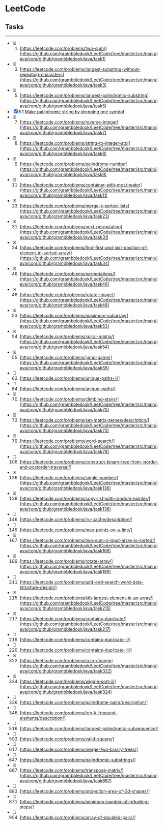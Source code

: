 # LeetCode

## Tasks
----
- [x] 1. [https://leetcode.com/problems/two-sum/](https://github.com/grambbledook/LeetCode/tree/master/src/main/java/com/github/grambbledook/java/task1)
- [x] 3. [https://leetcode.com/problems/longest-substring-without-repeating-characters](https://github.com/grambbledook/LeetCode/tree/master/src/main/java/com/github/grambbledook/java/task3)
- [x] 5. [https://leetcode.com/problems/longest-palindromic-substring](https://github.com/grambbledook/LeetCode/tree/master/src/main/java/com/github/grambbledook/java/task5)
- [x] 5.1 [Make palindromic string by dropping one symbol](https://github.com/grambbledook/LeetCode/tree/master/src/main/java/com/github/grambbledook/java/task5)
- [x] 7. [https://leetcode.com/problems/reverse-integer](https://github.com/grambbledook/LeetCode/tree/master/src/main/java/com/github/grambbledook/java/task7)
- [x] 8. [https://leetcode.com/problems/string-to-integer-atoi](https://github.com/grambbledook/LeetCode/tree/master/src/main/java/com/github/grambbledook/java/task8)
- [x] 9. [https://leetcode.com/problems/palindrome-number](https://github.com/grambbledook/LeetCode/tree/master/src/main/java/com/github/grambbledook/java/task9)
- [x] 11. [https://leetcode.com/problems/container-with-most-water](https://github.com/grambbledook/LeetCode/tree/master/src/main/java/com/github/grambbledook/java/task11)
- [x] 23. [https://leetcode.com/problems/merge-k-sorted-lists](https://github.com/grambbledook/LeetCode/tree/master/src/main/java/com/github/grambbledook/java/task23)
- [x] 31. [https://leetcode.com/problems/next-permutation](https://github.com/grambbledook/LeetCode/tree/master/src/main/java/com/github/grambbledook/java/task31)
- [x] 34. [https://leetcode.com/problems/find-first-and-last-position-of-element-in-sorted-array/](https://github.com/grambbledook/LeetCode/tree/master/src/main/java/com/github/grambbledook/java/task34)
- [x] 46. [https://leetcode.com/problems/permutations/](https://github.com/grambbledook/LeetCode/tree/master/src/main/java/com/github/grambbledook/java/task46)
- [x] 48. [https://leetcode.com/problems/rotate-image/](https://github.com/grambbledook/LeetCode/tree/master/src/main/java/com/github/grambbledook/java/task48)
- [x] 53. [https://leetcode.com/problems/maximum-subarray/](https://github.com/grambbledook/LeetCode/tree/master/src/main/java/com/github/grambbledook/java/task53)
- [x] 54. [https://leetcode.com/problems/spiral-matrix/](https://github.com/grambbledook/LeetCode/tree/master/src/main/java/com/github/grambbledook/java/task54)
- [x] 55. [https://leetcode.com/problems/jump-game/](https://github.com/grambbledook/LeetCode/tree/master/src/main/java/com/github/grambbledook/java/task55)
- [ ] 63. [https://leetcode.com/problems/unique-paths-ii/]
- [ ] 64. [https://leetcode.com/problems/unique-paths/]
- [x] 70. [https://leetcode.com/problems/climbing-stairs/](https://github.com/grambbledook/LeetCode/tree/master/src/main/java/com/github/grambbledook/java/task70)
- [x] 73. [https://leetcode.com/problems/set-matrix-zeroes/description/](https://github.com/grambbledook/LeetCode/tree/master/src/main/java/com/github/grambbledook/java/task73)
- [x] 79. [https://leetcode.com/problems/word-search/](https://github.com/grambbledook/LeetCode/tree/master/src/main/java/com/github/grambbledook/java/task79)
- [ ] 106. [https://leetcode.com/problems/construct-binary-tree-from-inorder-and-postorder-traversal/]
- [x] 136. [https://leetcode.com/problems/single-number/](https://github.com/grambbledook/LeetCode/tree/master/src/main/java/com/github/grambbledook/java/task136)
- [x] 138. [https://leetcode.com/problems/copy-list-with-random-pointer/](https://github.com/grambbledook/LeetCode/tree/master/src/main/java/com/github/grambbledook/java/task138)
- [ ] 146. [https://leetcode.com/problems/lru-cache/description/]
- [ ] 149. [https://leetcode.com/problems/max-points-on-a-line/]
- [x] 167. [https://leetcode.com/problems/two-sum-ii-input-array-is-sorted/](https://github.com/grambbledook/LeetCode/tree/master/src/main/java/com/github/grambbledook/java/task169)
- [x] 189. [https://leetcode.com/problems/rotate-array/](https://github.com/grambbledook/LeetCode/tree/master/src/main/java/com/github/grambbledook/java/task189)
- [ ] 211. [https://leetcode.com/problems/add-and-search-word-data-structure-design/]
- [x] 215. [https://leetcode.com/problems/kth-largest-element-in-an-array/](https://github.com/grambbledook/LeetCode/tree/master/src/main/java/com/github/grambbledook/java/task215)
- [x] 217. [https://leetcode.com/problems/contains-duplicate/](https://github.com/grambbledook/LeetCode/tree/master/src/main/java/com/github/grambbledook/java/task217)
- [ ] 219. [https://leetcode.com/problems/contains-duplicate-ii/]
- [ ] 220. [https://leetcode.com/problems/contains-duplicate-iii/]
- [x] 322. [https://leetcode.com/problems/coin-change](https://github.com/grambbledook/LeetCode/tree/master/src/main/java/com/github/grambbledook/java/task322)
- [x] 324. [https://leetcode.com/problems/wiggle-sort-ii/](https://github.com/grambbledook/LeetCode/tree/master/src/main/java/com/github/grambbledook/java/task324)
- [ ] 336. [https://leetcode.com/problems/palindrome-pairs/description/]
- [ ] 346. [https://leetcode.com/problems/top-k-frequent-elements/description/]
- [ ] 516. [https://leetcode.com/problems/longest-palindromic-subsequence/]
- [ ] 593. [https://leetcode.com/problems/valid-square/]
- [ ] 617. [https://leetcode.com/problems/merge-two-binary-trees/]
- [ ] 647. [https://leetcode.com/problems/palindromic-substrings/]
- [x] 867. [https://leetcode.com/problems/transpose-matrix/](https://github.com/grambbledook/LeetCode/tree/master/src/main/java/com/github/grambbledook/java/task867)
- [ ] 883. [https://leetcode.com/problems/projection-area-of-3d-shapes/]
- [ ] 871. [https://leetcode.com/problems/minimum-number-of-refueling-stops/]
- [ ] 954. [https://leetcode.com/problems/array-of-doubled-pairs/]

